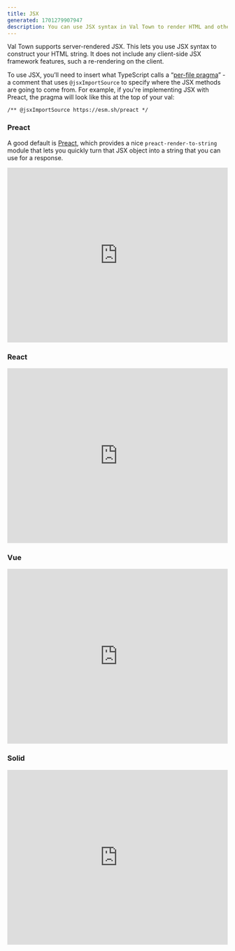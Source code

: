 ```yaml
---
title: JSX
generated: 1701279907947
description: You can use JSX syntax in Val Town to render HTML and other XML dialects
---
```


Val Town supports server-rendered JSX. This lets you use JSX syntax to construct
your HTML string. It does not include any client-side JSX framework features,
such a re-rendering on the client.

To use JSX, you’ll need to insert what TypeScript calls a
“[per-file pragma](https://www.typescriptlang.org/tsconfig#jsxImportSource)” - a
comment that uses `@jsxImportSource` to specify where the JSX methods are going
to come from. For example, if you're implementing JSX with Preact, the pragma
will look like this at the top of your val:

```tsx
/** @jsxImportSource https://esm.sh/preact */
```

### Preact

A good default is [Preact](https://github.com/preactjs/preact), which provides a
nice `preact-render-to-string` module that lets you quickly turn that JSX object
into a string that you can use for a response.

<div class="not-content">
  <iframe src="https://www.val.town/embed/stevekrouse/preactExample" width="100%" frameborder="no" style="height: 400px;">
    &#x20;
  </iframe>
</div>

### React

<div class="not-content">
  <iframe src="https://www.val.town/embed/stevekrouse/reactExample" width="100%" frameborder="no" style="height: 400px;">
    &#x20;
  </iframe>
</div>

### Vue

<div class="not-content">
  <iframe src="https://www.val.town/embed/stevekrouse/vueExample" width="100%" frameborder="no" style="height: 400px;">
    &#x20;
  </iframe>
</div>

### Solid

<div class="not-content">
  <iframe src="https://www.val.town/embed/stevekrouse/solidExample" width="100%" frameborder="no" style="height: 400px;">
    &#x20;
  </iframe>
</div>
